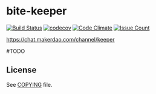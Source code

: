 # bite-keeper

[![Build Status](https://travis-ci.org/makerdao/bite-keeper.svg?branch=master)](https://travis-ci.org/makerdao/keeper)
[![codecov](https://codecov.io/gh/makerdao/bite-keeper/branch/master/graph/badge.svg)](https://codecov.io/gh/makerdao/keeper)
[![Code Climate](https://codeclimate.com/github/makerdao/bite-keeper/badges/gpa.svg)](https://codeclimate.com/github/makerdao/keeper)
[![Issue Count](https://codeclimate.com/github/makerdao/bite-keeper/badges/issue_count.svg)](https://codeclimate.com/github/makerdao/keeper)

<https://chat.makerdao.com/channel/keeper>

#TODO

## License

See [COPYING](https://github.com/makerdao/keeper/blob/master/COPYING) file.

